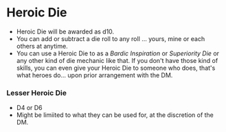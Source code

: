 # Heroic Die
 * Heroic Die will be awarded as d10. 
 * You can add or subtract a die roll to any roll ... yours, mine or each others at anytime.  
 * You can use a Heroic Die to as a _Bardic Inspiration_ or _Superiority Die_ or any other kind of die mechanic like that. If you don't have those kind of skills, you can even give your Heroic Die to someone who does, that's what heroes do... upon prior arrangement with the DM.

### Lesser Heroic Die
 * D4 or D6
 * Might be limiited to what they can be used for, at the discretion of the DM.
